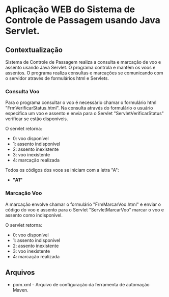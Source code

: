 # Aplicação WEB do Sistema de Controle de Passagem usando Java Servlet.

## Contextualização

Sistema de Controle de Passagem realiza a consulta e marcação de voo e assento usando Java Servlet.
O programa controla e mantêm os voos e assentos. 
O programa realiza consultas e marcações se comunicando com o servidor através de formulários html e Servlets.

### Consulta Voo

Para o programa consultar o voo é necessário chamar o formulário html "FrmVerificarStatus.html". 
Na consulta através do formulário o usuário especifica um voo e assento e envia para o Servlet "ServletVerificarStatus" verificar se estão disponíveis. 

O servlet retorna:
 - 0: voo disponível
 - 1: assento indisponível
 - 2: assento inexistente
 - 3: voo inexistente
 - 4: marcação realizada

Todos os códigos dos voos se iniciam com a letra "A":
 - **"A1"**

### Marcação Voo

A marcação envolve chamar o formulário "FrmMarcarVoo.html" e enviar o código do voo e assento para o Servlet "ServletMarcarVoo" marcar o voo e assento como indisponível. 

O servlet retorna:
 - 0: voo disponível
 - 1: assento indisponível
 - 2: assento inexistente
 - 3: voo inexistente
 - 4: marcação realizada

## Arquivos

- pom.xml - Arquivo de configuração da ferramenta de automação Maven.